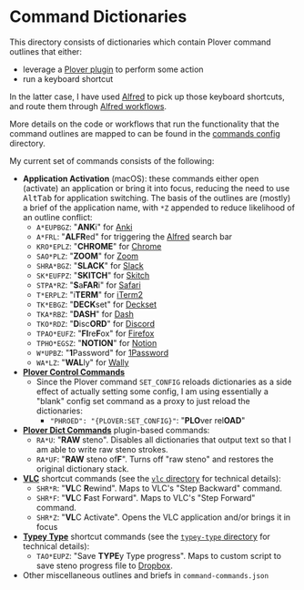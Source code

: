 # Command Dictionaries

This directory consists of dictionaries which contain Plover command outlines
that either:

- leverage a [Plover plugin][] to perform some action
- run a keyboard shortcut

In the latter case, I have used [Alfred][] to pick up those keyboard shortcuts,
and route them through [Alfred workflows][].

More details on the code or workflows that run the functionality that the
command outlines are mapped to can be found in the [commands config][]
directory.

My current set of commands consists of the following:

- **Application Activation** (macOS): these commands either open (activate) an
  application or bring it into focus, reducing the need to use
  <kbd>Alt</kbd><kbd>Tab</kbd> for application switching. The basis of the
  outlines are (mostly) a brief of the application name, with `*Z` appended to
  reduce likelihood of an outline conflict:
   - `A*EUPBGZ`: "**ANK**i" for [Anki][]
   - `A*FRL`: "**ALFR**ed" for triggering the [Alfred][] search bar
   - `KRO*EPLZ`: "**CHROME**" for [Chrome][]
   - `SAO*PLZ`: "**ZOOM**" for [Zoom][]
   - `SHRA*BGZ`: "**SLACK**" for [Slack][]
   - `SK*EUFPZ`: "**SKITCH**" for [Skitch][]
   - `STPA*RZ`: "**S**a**FAR**i" for [Safari][]
   - `T*ERPLZ`: "i**TERM**" for [iTerm2][]
   - `TK*EBGZ`: "**DECK**set" for [Deckset][]
   - `TKA*RBZ`: "**DASH**" for [Dash][]
   - `TKO*RDZ`: "**D**isc**ORD**" for [Discord][]
   - `TPAO*EUFZ`: "**FI**re**F**ox" for [Firefox][]
   - `TPHO*EGSZ`: "**NOTION**" for [Notion][]
   - `W*UPBZ`: "**1**Password" for [1Password][]
   - `WA*LZ`: "**WAL**ly" for [Wally][]
- **[Plover Control Commands][]**
  - Since the Plover command `SET_CONFIG` reloads dictionaries as a side effect
    of actually setting some config, I am using essentially a "blank" config set
    command as a proxy to just reload the dictionaries:
    - `"PHROED": "{PLOVER:SET_CONFIG}"`: "**PLO**ver rel**OAD**"
- **[Plover Dict Commands][]** plugin-based commands:
  - `RA*U`: "**RAW** steno". Disables all dictionaries that output text so that
    I am able to write raw steno strokes.
  - `RA*UF`: "**RAW** steno of**F**". Turns off "raw steno" and restores the
    original dictionary stack.
- **[VLC][]** shortcut commands (see the [`vlc` directory][] for technical
  details):
  - `SHR*R`: "**VL**C **R**ewind". Maps to VLC's "Step Backward" command.
  - `SHR*F`: "**VL**C **F**ast Forward". Maps to VLC's "Step Forward" command.
  - `SHR*Z`: "**VL**C Activate". Opens the VLC application and/or brings it in
     focus
- **[Typey Type][]** shortcut commands (see the [`typey-type` directory][] for
  technical details):
  - `TAO*EUPZ`: "Save **TYPE**y Type progress". Maps to custom script to save
    steno progress file to [Dropbox][].
- Other miscellaneous outlines and briefs in `command-commands.json`

[1Password]: https://1password.com/
[Alfred]: https://www.alfredapp.com/
[Alfred workflows]: https://www.alfredapp.com/workflows/
[Anki]: https://apps.ankiweb.net/
[Chrome]: https://www.google.com/chrome/
[commands config]: ../../config/commands
[Dash]: https://kapeli.com/dash
[Deckset]: https://www.deckset.com/
[Discord]: https://discord.com/
[Dropbox]: https://www.dropbox.com/
[Firefox]: https://www.mozilla.org/en-US/firefox/new/
[iTerm2]: https://iterm2.com/
[Notion]: https://www.notion.so/
[Plover Control Commands]: https://github.com/openstenoproject/plover/wiki/Dictionary-Format#plover-control-commands
[Plover Dict Commands]: https://github.com/KoiOates/plover_dict_commands
[Plover plugin]: https://plover.readthedocs.io/en/latest/plugins.html
[Safari]: https://www.apple.com/safari/
[Skitch]: https://evernote.com/products/skitch
[Slack]: https://slack.com/
[Typey Type]: https://didoesdigital.com/typey-type/
[`typey-type` directory]: ../../config/command/typey-type
[VLC]: https://www.videolan.org/vlc/
[`vlc` directory]: ../../config/command/vlc
[Wally]: https://ergodox-ez.com/pages/wally
[Zoom]: https://zoom.us/
